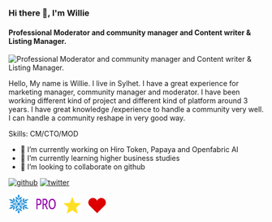 ### Hi there 👋, I'm Willie
#### Professional Moderator and community manager and Content writer & Listing Manager.
![Professional Moderator and community manager and Content writer & Listing Manager.](https://arturssmirhttps://twitter.com/will51078/photonovs.github.io/github-profile-readme-generator/images/banner.png)

Hello, My name is Willie. I live in Sylhet. I have a great experience for marketing manager, community manager and moderator. I have been working different kind of project and different kind of platform around 3 years. I have great knowledge /experience to handle a community very well. I can handle a community reshape in very good way.

Skills: CM/CTO/MOD

- 🔭 I’m currently working on Hiro Token, Papaya and Openfabric AI 
- 🌱 I’m currently learning higher business studies 
- 👯 I’m looking to collaborate on github 


[<img src='https://cdn.jsdelivr.net/npm/simple-icons@3.0.1/icons/github.svg' alt='github' height='40'>](https://github.com/Willie991 )  [<img src='https://cdn.jsdelivr.net/npm/simple-icons@3.0.1/icons/twitter.svg' alt='twitter' height='40'>](https://twitter.com/will51078)  

<a href='https://archiveprogram.github.com/'><img src='https://raw.githubusercontent.com/acervenky/animated-github-badges/master/assets/acbadge.gif' width='40' height='40'></a> <a href='https://github.com/pricing'><img src='https://raw.githubusercontent.com/acervenky/animated-github-badges/master/assets/pro.gif' width='40' height='40'></a> <a href='https://stars.github.com/'><img src='https://raw.githubusercontent.com/acervenky/animated-github-badges/master/assets/starbadge.gif' width='35' height='35'></a> <a href='https://docs.github.com/en/github/supporting-the-open-source-community-with-github-sponsors'><img src='https://raw.githubusercontent.com/acervenky/animated-github-badges/master/assets/sponsorbadge.gif' width='35' height='35'></a> 

